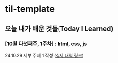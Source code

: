 # til-template

## 오늘 내가 배운 것들(Today I Learned)

### [10월 다섯째주, 1주차] : html, css, js

24.10.29 세부 주제 1 작성 ([상세 내역 링크](https://github.com/kakao-cloud-edu-5/hyuk-til/blob/main/Oct/2024-10-29.md))